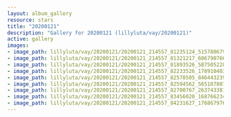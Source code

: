 ```yaml
---
layout: album_gallery
resource: stars
title: "20200121"
description: "Gallery for 20200121 (lillyluta/vay/20200121)"
active: gallery
images:
- image_path: lillyluta/vay/20200121/20200121_214557_81235124_515780679063330_6315756777069560901_n.jpg
- image_path: lillyluta/vay/20200121/20200121_214557_81321217_606790766826852_7069537298430416182_n.jpg
- image_path: lillyluta/vay/20200121/20200121_214557_81893526_587505228752843_3964068574434615183_n.jpg
- image_path: lillyluta/vay/20200121/20200121_214557_82233526_178910403514110_8348911178196219552_n.jpg
- image_path: lillyluta/vay/20200121/20200121_214557_82578505_846443239135708_851414371854750503_n.jpg
- image_path: lillyluta/vay/20200121/20200121_214557_82594562_565107807421810_4965642047662380709_n.jpg
- image_path: lillyluta/vay/20200121/20200121_214557_82700767_263743381270652_5712408201934346956_n.jpg
- image_path: lillyluta/vay/20200121/20200121_214557_83456020_168766234353683_3679095510418274118_n.jpg
- image_path: lillyluta/vay/20200121/20200121_214557_84231627_176867976891191_5528940354428083754_n.jpg
---
```

